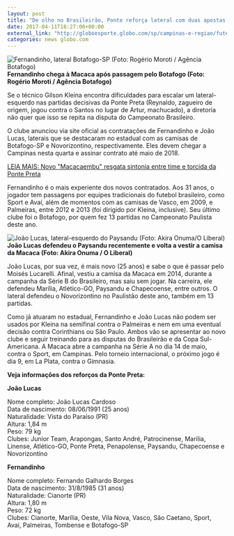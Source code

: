 ```yaml
---
layout: post
title: "De olho no Brasileirão, Ponte reforça lateral com duas apostas do Paulista"
date: 2017-04-11T18:27:00+00:00
external_link: "http://globoesporte.globo.com/sp/campinas-e-regiao/futebol/times/ponte-preta/noticia/2017/04/de-olho-no-brasileiro-ponte-reforca-lateral-com-duas-apostas-do-paulista.html"
categories: news globo.com
---
```

 ![Fernandinho, lateral Botafogo-SP (Foto: Rogério Moroti / Agência Botafogo)](http://s2.glbimg.com/yMnVsq2PkcnQEhZISrDGkK5PmT0=/104x79:874x669/300x230/s.glbimg.com/es/ge/f/original/2017/04/11/32010676703_e6cf59ae1d_h.jpg "Fernandinho, lateral Botafogo-SP (Foto: Rogério Moroti / Agência Botafogo)")**Fernandinho chega à Macaca após passagem pelo Botafogo (Foto: Rogério Moroti / Agência Botafogo)**

Se o técnico Gilson Kleina encontra dificuldades para escalar um lateral-esquerdo nas partidas decisivas da Ponte Preta (Reynaldo, zagueiro de origem, jogou contra o Santos no lugar de Artur, machucado), a diretoria não quer que isso se repita na disputa do Campeonato Brasileiro.

O clube anunciou via site oficial as contratações de Fernandinho e João Lucas, laterais que se destacaram no estadual com as camisas de Botafogo-SP e Novorizontino, respectivamente. Eles devem chegar a Campinas nesta quarta e assinar contrato até maio de 2018.

[LEIA MAIS:&nbsp;Novo "Macacaembu" resgata sintonia entre time e torcida da Ponte Preta](http://globoesporte.globo.com/sp/campinas-e-regiao/futebol/times/ponte-preta/noticia/2017/04/novo-macacaembu-resgata-sintonia-entre-time-e-torcida-da-ponte-preta.html)

Fernandinho é o mais experiente dos novos contratados. Aos 31 anos, o jogador tem passagens por equipes tradicionais do futebol brasileiro, como Sport e Avaí, além de momentos com as camisas de Vasco, em 2009, e Palmeiras, entre 2012 e 2013 (foi dirigido por Kleina, inclusive). Seu último clube foi o Botafogo, por quem fez 13 partidas no Campeonato Paulista deste ano.

 ![João Lucas, lateral-esquerdo do Paysandu (Foto: Akira Onuma/O Liberal)](http://s2.glbimg.com/o5X7AcMV9_-5rMdaJ9e1B7c00YA=/0x208:1761x975/690x300/s.glbimg.com/es/ge/f/original/2015/07/03/24-04-15_-_akira_-_joao_lucas_1.jpg "João Lucas, lateral-esquerdo do Paysandu (Foto: Akira Onuma/O Liberal)")**João Lucas defendeu o Paysandu recentemente e volta a vestir a camisa da Macaca (Foto: Akira Onuma / O Liberal)**

João Lucas, por sua vez, é mais novo (25 anos) e sabe o que é passar pelo Moisés Lucarelli. Afinal, vestiu a camisa da Macaca em 2014, durante a campanha da Série B do Brasileiro, mas saiu sem jogar. Na carreira, ele defendeu Marília, Atlético-GO, Paysandu e Chapecoense, entre outros. O lateral defendeu o Novorizontino no Paulistão deste ano, também em 13 partidas.

Como já atuaram no estadual, Fernandinho e João Lucas não podem ser usados por Kleina na semifinal contra o Palmeiras e nem em uma eventual decisão contra Corinthians ou São Paulo. Ambos vão se apresentar ao novo clube e seguir treinando para as disputas do Brasileirão e da Copa Sul-Americana. A Macaca abre a campanha na Série A no dia 14 de maio, contra o Sport, em Campinas. Pelo torneio internacional, o próximo jogo é dia 9, em La Plata, contra o Gimnasia.

**Veja informações dos reforços da Ponte Preta:**

**João Lucas**

Nome completo: João Lucas Cardoso  
Data de nascimento: 08/06/1991 (25 anos)  
Naturalidade: Vista do Paraíso (PR)  
Altura: 1,84 m  
Peso: 79 kg  
Clubes: Junior Team, Arapongas, Santo André, Patrocinense, Marília, Linense, Atlético-GO, Ponte Preta, Penapolense, Paysandu, Chapecoense e Novorizontino

**Fernandinho**

Nome completo: Fernando Galhardo Borges  
Data de nascimento: 31/8/1985 (31 anos)  
Naturalidade: Cianorte (PR)  
Altura: 1,80 m  
Peso: 72 kg  
Clubes: Cianorte, Marília, Oeste, Vila Nova, Vasco, São Caetano, Sport, Avaí, Palmeiras, Tombense e Botafogo-SP

